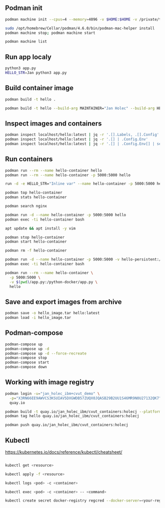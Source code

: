 
## Podman init
```bash 
podman machine init --cpus=4 --memory=4096 -v $HOME:$HOME -v /private/tmp:/private/tmp -v /var/folders/:/var/folders/

sudo /opt/homebrew/Cellar/podman/4.6.0/bin/podman-mac-helper install
podman machine stop; podman machine start

podman machine list
```

## Run app localy

```bash
python3 app.py
HELLO_STR=Jan python3 app.py
```

## Build container image

```bash
podman build -t hello .

podman build -t hello --build-arg MAINTAINER="Jan Holec" --build-arg HELLO_STR="Jan" .
```

## Inspect images and containers

```bash 
podman inspect localhost/hello:latest | jq -r '.[].Labels, .[].Config'
podman inspect localhost/hello:latest | jq -r '.[] | .Config.Env'
podman inspect localhost/hello:latest | jq -r '.[] | .Config.Env[] | select(. | test("^HELLO_STRING.*"))'
```

## Run containers

```bash
podman run --rm --name hello-container hello
podman run --rm --name hello-container -p 5000:5000 hello

run -d -e HELLO_STR="Inline var" --name hello-container -p 5000:5000 hello

podman top hello-container
podman stats hello-container

podman search nginx

podman run -d --name hello-container -p 5000:5000 hello
podman exec -ti hello-container bash

apt update && apt install -y vim

podman stop hello-container
podman start hello-container

podman rm -f hello-container

podman run -d --name hello-container -p 5000:5000 -v hello-persistent:/python-docker hello
podman exec -ti hello-container bash

podman run --rm --name hello-container \
  -p 5000:5000 \
  -v $(pwd)/app.py:/python-docker/app.py \
  hello
```

## Save and export images from archive

```bash
podman save -o hello_image.tar hello:latest
podman load -i hello_image.tar
```

## Podman-compose

```bash
podman-compose up
podman-compose up -d
podman-compose up -d --force-recreate
podman-compose stop
podman-compose start
podman-compose down
```

## Working with image registry

```bash
podman login -u="jan_holec_ibm+cvut_demo" \
  -p="X3RN66EE9AWVCS3KSUIAV5DXGWDB57ZUQX0JQASB29B2UU1S46MR9N0U27132QK7" \
  quay.io
```

```bash 
podman build -t quay.io/jan_holec_ibm/cvut_containers:holecj --platform=linux/amd64 .
podman tag hello quay.io/jan_holec_ibm/cvut_containers:holecj

podman push quay.io/jan_holec_ibm/cvut_containers:holecj
```

## Kubectl 

https://kubernetes.io/docs/reference/kubectl/cheatsheet/

```bash

kubectl get <resource>

kubectl apply -f <resource>

kubectl logs <pod> -c <container>

kubectl exec <pod> -c <container> -- <command>

```


```bash
kubectl create secret docker-registry regcred --docker-server=<your-registry-server> --docker-username=<your-name> --docker-password=<your-pword> --docker-email=<your-email>
```